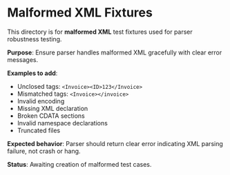 # Malformed XML Fixtures

This directory is for **malformed XML** test fixtures used for parser robustness testing.

**Purpose**: Ensure parser handles malformed XML gracefully with clear error messages.

**Examples to add**:
- Unclosed tags: `<Invoice><ID>123</Invoice>`
- Mismatched tags: `<Invoice></invoice>`
- Invalid encoding
- Missing XML declaration
- Broken CDATA sections
- Invalid namespace declarations
- Truncated files

**Expected behavior**: Parser should return clear error indicating XML parsing failure, not crash or hang.

**Status**: Awaiting creation of malformed test cases.
